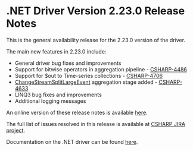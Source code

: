 # .NET Driver Version 2.23.0 Release Notes

This is the general availability release for the 2.23.0 version of the driver.

The main new features in 2.23.0 include:

* General driver bug fixes and improvements
* Support for bitwise operators in aggregation pipeline - [CSHARP-4486](https://jira.mongodb.org/browse/CSHARP-4486)
* Support for $out to Time-series collections - [CSHARP-4706](https://jira.mongodb.org/browse/CSHARP-4706)
* [ChangeStreamSplitLargeEvent](https://www.mongodb.com/docs/manual/reference/operator/aggregation/changeStreamSplitLargeEvent/) aggregation stage added - [CSHARP-4633](https://jira.mongodb.org/browse/CSHARP-4633)
* LINQ3 bug fixes and improvements
* Additional logging messages

An online version of these release notes is available [here](https://github.com/mongodb/mongo-csharp-driver/blob/master/Release%20Notes/Release%20Notes%20v2.23.0.md).

The full list of issues resolved in this release is available at [CSHARP JIRA project](https://jira.mongodb.org/issues/?jql=project%20%3D%20CSHARP%20AND%20fixVersion%20%3D%202.23.0%20ORDER%20BY%20key%20ASC).

Documentation on the .NET driver can be found [here](https://www.mongodb.com/docs/drivers/csharp/v2.23/).
